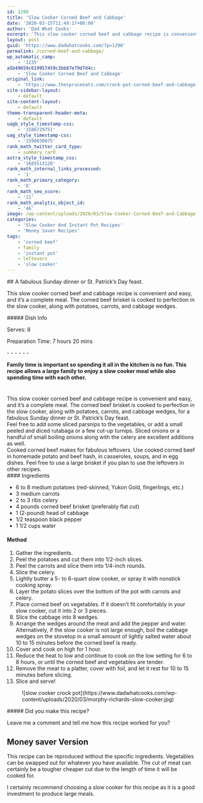 ```yaml
---
id: 1290
title: 'Slow Cooker Corned Beef and Cabbage'
date: '2020-03-15T11:49:17+00:00'
author: 'Dad What Cooks'
excerpt: 'This slow cooker corned beef and cabbage recipe is convenient and easy, and it''s a complete meal. The corned beef brisket is cooked to perfection in the slow cooker, along with potatoes, carrots, and cabbage wedges, for a fabulous Sunday dinner or St. Patrick''s Day feast.'
layout: post
guid: 'https://www.dadwhatcooks.com/?p=1290'
permalink: /corned-beef-and-cabbage/
wp_automatic_camp:
    - '1235'
a5b49659c619957459c3bb87e79d7d4c:
    - 'Slow Cooker Corned Beef and Cabbage'
original_link:
    - 'https://www.thespruceeats.com/crock-pot-corned-beef-and-cabbage-3054460'
site-sidebar-layout:
    - default
site-content-layout:
    - default
theme-transparent-header-meta:
    - default
uagb_style_timestamp-css:
    - '1586729751'
uag_style_timestamp-css:
    - '1590030075'
rank_math_twitter_card_type:
    - summary_card
astra_style_timestamp_css:
    - '1685513120'
rank_math_internal_links_processed:
    - '1'
rank_math_primary_category:
    - '8'
rank_math_seo_score:
    - '11'
rank_math_analytic_object_id:
    - '46'
image: /wp-content/uploads/2020/03/Slow-Cooker-Corned-Beef-and-Cabbage.jpg
categories:
    - 'Slow Cooker And Instant Pot Recipes'
    - 'Money Saver Recipes'
tags:
    - 'corned beef'
    - family
    - 'instant pot'
    - leftovers
    - 'slow cooker'
---
```


<div class="wp-block-columns has-2-columns is-layout-flex wp-container-88"><div class="wp-block-column is-layout-flow"><div class="wp-block-uagb-advanced-heading uagb-block-88c4af28-c5b1-4c53-8b8e-7951cb74f230" id="uagb-adv-heading-03c5938b-40d8-4f39-88e1-0c6b3ec4de32">## A fabulous Sunday dinner or St. Patrick’s Day feast.

   
This slow cooker corned beef and cabbage recipe is convenient and easy, and it’s a complete meal. The corned beef brisket is cooked to perfection in the slow cooker, along with potatoes, carrots, and cabbage wedges.

</div></div><div class="wp-block-column is-layout-flow">##### Dish Info

Serves: 8

Preparation Time: 7 hours 20 mins

</div></div>- - - - - -

<div class="wp-block-uagb-advanced-heading uagb-block-d4c9657d-3940-492b-8e50-85542e0ea490" id="uagb-adv-heading-6a9f13fc-18d1-4ac1-8bfa-73c846434d98">
   
**Family time is important so spending it all in the kitchen is no fun. This recipe allows a large family to enjoy a slow cooker meal while also spending time with each other.**

</div><div aria-hidden="true" class="wp-block-spacer" style="height:25px"></div><div class="comp article-intro text-passage structured-content article__header--project mntl-sc-page mntl-block" data-bind-scroll-on-start="true" data-sc-ad-label-height="11" data-sc-ad-track-spacing="100" data-sc-breakpoint="54em" data-sc-content-positions="[1, 1, 1, 1, 1, 1, 1]" data-sc-load-immediate="4" data-sc-max-track-height="600" data-sc-min-track-height="250" data-sc-sticky-offset="80" id="article__header--project_1-0"><div class="comp mntl-sc-block mntl-sc-block-html" id="mntl-sc-block_1-0">This slow cooker corned beef and cabbage recipe is convenient and easy, and it’s a complete meal. The corned beef brisket is cooked to perfection in the slow cooker, along with potatoes, carrots, and cabbage wedges, for a fabulous Sunday dinner or St. Patrick’s Day feast.

</div><div class="comp mntl-sc-block mntl-sc-block-html" id="mntl-sc-block_1-0-2">Feel free to add some sliced parsnips to the vegetables, or add a small peeled and diced rutabaga or a few cut-up turnips. Sliced onions or a handful of small boiling onions along with the celery are excellent additions as well.

</div><div class="comp mntl-sc-block mntl-sc-block-html" id="mntl-sc-block_1-0-4">Cooked corned beef makes for fabulous leftovers. Use cooked corned beef in homemade potato and beef hash, in casseroles, soups, and in egg dishes. Feel free to use a large brisket if you plan to use the leftovers in other recipes.

</div><div class="comp js-scads-inline-content ads-config mntl-block" id="ads-config_1-0"><div class="comp ad-group-1 mntl-block" id="ad-group-1_1-0"><div class="comp scads-to-load right-rail__item billboard-sticky billboard1-sticky-dynamic billboard-sticky--sc" data-breakpoint="medium2" data-height="1050" id="billboard1-sticky-dynamic_1-0"><div class="spacer"> </div></div></div></div></div><section class="wp-block-uagb-section uagb-section__wrap uagb-section__background-undefined uagb-block-e36d7fb1"><div class="uagb-section__overlay"></div><div class="uagb-section__inner-wrap"><div class="wp-block-columns has-2-columns is-layout-flex wp-container-91"><div class="wp-block-column is-layout-flow">#### Ingredients

- 6 to 8 medium potatoes (red-skinned, Yukon Gold, fingerlings, etc.)
- 3 medium carrots
- 2 to 3 ribs celery
- 4 pounds corned beef brisket (preferably flat cut)
- 1 (2-pound) head of cabbage
- 1/2 teaspoon black pepper
- 1 1/2 cups water

#### Method

1. Gather the ingredients.
2. Peel the potatoes and cut them into 1/2-inch slices.
3. Peel the carrots and slice them into 1/4-inch rounds.
4. Slice the celery.
5. Lightly butter a 5- to 6-quart slow cooker, or spray it with nonstick cooking spray.
6. Layer the potato slices over the bottom of the pot with carrots and celery.
7. Place corned beef on vegetables. If it doesn’t fit comfortably in your slow cooker, cut it into 2 or 3 pieces.
8. Slice the cabbage into 8 wedges.
9. Arrange the wedges around the meat and add the pepper and water. Alternatively, if the slow cooker is not large enough, boil the cabbage wedges on the stovetop in a small amount of lightly salted water about 10 to 15 minutes before the corned beef is ready.
10. Cover and cook on high for 1 hour.
11. Reduce the heat to low and continue to cook on the low setting for 6 to 8 hours, or until the corned beef and vegetables are tender.
12. Remove the meat to a platter, cover with foil, and let it rest for 10 to 15 minutes before slicing.
13. Slice and serve!

</div><div class="wp-block-column is-layout-flow"><figure class="wp-block-image size-large">![slow cooker crock pot](https://www.dadwhatcooks.com/wp-content/uploads/2020/03/morphy-richards-slow-cooker.jpg)</figure></div></div></div></section>##### Did you make this recipe?

Leave me a comment and tell me how this recipe worked for you?

## Money saver Version

This recipe can be reproduced without the specific ingredients. Vegetables can be swapped out for whatever you have available. The cut of meat can certainly be a tougher cheaper cut due to the length of time it will be cooked for.

I certainly recommend choosing a slow cooker for this recipe as it is a good investment to produce large meals.